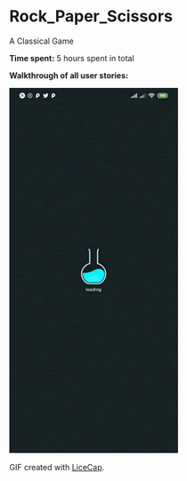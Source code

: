 # Rock_Paper_Scissors
A Classical Game

**Time spent:** 5 hours spent in total

**Walkthrough of all user stories:**

![Video Walkthrough](Week_03.gif)

GIF created with [LiceCap](http://www.cockos.com/licecap/).
